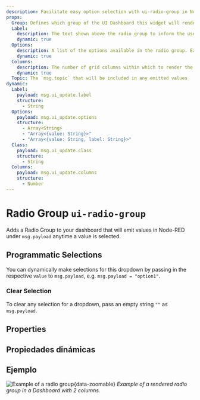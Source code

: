 ```yaml
---
description: Facilitate easy option selection with ui-radio-group in Node-RED Dashboard 2.0 for streamlined user choices.
props:
  Group: Defines which group of the UI Dashboard this widget will render in.
  Label:
    description: The text shown above the radio group to inform the user of what options are available.  Html content is allowed.
    dynamic: true
  Options:
    description: A list of the options available in the radio group. Each row defines a `label` (shown alongside each radio button) and `value` (emitted on selection) property.
    dynamic: true
  Columns:
    description: The number of grid columns within which to render the radio group. This is useful for when you want to render the options horizontally, or if you have many options and want to save vertical space.
    dynamic: true
  Topic: The `msg.topic` that will be included in any emitted values
dynamic:
  Label:
    payload: msg.ui_update.label
    structure:
      - String
  Options:
    payload: msg.ui_update.options
    structure:
      - Array<String>
      - "Array<{value: String}>"
      - "Array<{value: String, label: String}>"
  Class:
    payload: msg.ui_update.class
    structure:
      - String
  Columns:
    payload: msg.ui_update.columns
    structure:
      - Number
---
```


<script setup>
    import TryDemo from "./../../components/TryDemo.vue";
</script>

<TryDemo href="radio-group">

# Radio Group `ui-radio-group`

</TryDemo>

Adds a Radio Group to your dashboard that will emit values in Node-RED under `msg.payload` anytime a value is selected.

## Programmatic Selections

You can dynamically make selections for this dropdown by passing in the respective `value` to `msg.payload`, e.g. `msg.payload = "option1"`.

### Clear Selection

To clear any selection for a dropdown, pass an empty string `""` as `msg.payload`.

## Properties

<PropsTable/>

## Propiedades dinámicas

<DynamicPropsTable/>

## Ejemplo

![Example of a radio group](/images/node-examples/ui-radio.png "Example of a radio group"){data-zoomable}
_Example of a rendered radio group in a Dashboard with 2 columns._
